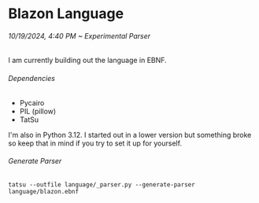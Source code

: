 <h1>Blazon Language</h1>
<h6>10/19/2024, 4:40 PM ~ Experimental Parser</h6>
I am currently building out the language in EBNF.
<h6>Dependencies</h6>
<ul>
<li>Pycairo</li>
<li>PIL (pillow)</li>
<li>TatSu</li>
</ul>
I'm also in Python 3.12. I started out in a lower version but 
something broke so keep that in mind if you try to set it up for 
yourself.
<h6>Generate Parser</h6>
    
    tatsu --outfile language/_parser.py --generate-parser language/blazon.ebnf